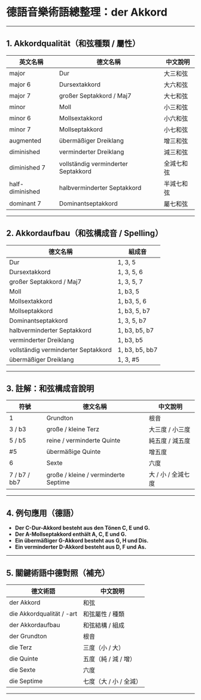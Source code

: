 # 德語音樂術語總整理：der Akkord 

---

## 1. Akkordqualität（和弦種類 / 屬性）

| 英文名稱           | 德文名稱                             | 中文說明           |
|--------------------|--------------------------------------|--------------------|
| major              | Dur                                  | 大三和弦           |
| major 6            | Dursextakkord                        | 大六和弦           |
| major 7            | großer Septakkord / Maj7             | 大七和弦           |
| minor              | Moll                                 | 小三和弦           |
| minor 6            | Mollsextakkord                       | 小六和弦           |
| minor 7            | Mollseptakkord                       | 小七和弦           |
| augmented          | übermäßiger Dreiklang                | 增三和弦           |
| diminished         | verminderter Dreiklang               | 減三和弦           |
| diminished 7       | vollständig verminderter Septakkord  | 全減七和弦         |
| half-diminished    | halbverminderter Septakkord          | 半減七和弦         |
| dominant 7         | Dominantseptakkord                   | 屬七和弦           |

---

## 2. Akkordaufbau（和弦構成音 / Spelling）

| 德文名稱                            | 組成音          |
|-------------------------------------|-----------------|
| Dur                                 | 1, 3, 5         |
| Dursextakkord                       | 1, 3, 5, 6      |
| großer Septakkord / Maj7           | 1, 3, 5, 7      |
| Moll                                | 1, b3, 5        |
| Mollsextakkord                      | 1, b3, 5, 6     |
| Mollseptakkord                      | 1, b3, 5, b7    |
| Dominantseptakkord                  | 1, 3, 5, b7     |
| halbverminderter Septakkord         | 1, b3, b5, b7   |
| verminderter Dreiklang              | 1, b3, b5       |
| vollständig verminderter Septakkord | 1, b3, b5, bb7  |
| übermäßiger Dreiklang               | 1, 3, #5        |

---

## 3. 註解：和弦構成音說明

| 符號   | 德文名稱                     | 中文說明         |
|--------|------------------------------|------------------|
| 1      | Grundton                     | 根音             |
| 3 / b3 | große / kleine Terz          | 大三度 / 小三度  |
| 5 / b5 | reine / verminderte Quinte   | 純五度 / 減五度  |
| #5     | übermäßige Quinte            | 增五度           |
| 6      | Sexte                        | 六度             |
| 7 / b7 / bb7 | große / kleine / verminderte Septime | 大 / 小 / 全減七度 |

---

## 4. 例句應用（德語）

- **Der C-Dur-Akkord besteht aus den Tönen C, E und G.**  
- **Der A-Mollseptakkord enthält A, C, E und G.**  
- **Ein übermäßiger G-Akkord besteht aus G, H und Dis.**  
- **Ein verminderter D-Akkord besteht aus D, F und As.**

---

## 5. 關鍵術語中德對照（補充）

| 德文術語                  | 中文說明             |
|---------------------------|----------------------|
| der Akkord                | 和弦                 |
| die Akkordqualität / -art | 和弦屬性 / 種類      |
| der Akkordaufbau          | 和弦結構 / 組成      |
| der Grundton              | 根音                 |
| die Terz                  | 三度（小 / 大）      |
| die Quinte                | 五度（純 / 減 / 增） |
| die Sexte                 | 六度                 |
| die Septime               | 七度（大 / 小 / 全減）|

---

